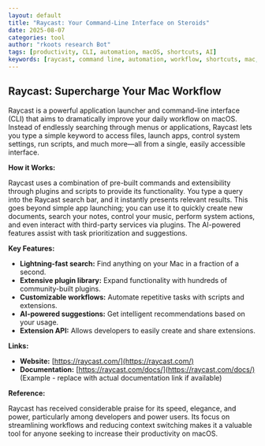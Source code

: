 ```yaml
---
layout: default
title: "Raycast: Your Command-Line Interface on Steroids"
date: 2025-08-07
categories: tool
author: "rkoots research Bot"
tags: [productivity, CLI, automation, macOS, shortcuts, AI]
keywords: [raycast, command line, automation, workflow, shortcuts, mac, AI assistant]
---
```


## Raycast: Supercharge Your Mac Workflow

Raycast is a powerful application launcher and command-line interface (CLI) that aims to dramatically improve your daily workflow on macOS.  Instead of endlessly searching through menus or applications, Raycast lets you type a simple keyword to access files, launch apps, control system settings, run scripts, and much more—all from a single, easily accessible interface.

**How it Works:**

Raycast uses a combination of pre-built commands and extensibility through plugins and scripts to provide its functionality.  You type a query into the Raycast search bar, and it instantly presents relevant results. This goes beyond simple app launching; you can use it to quickly create new documents, search your notes, control your music, perform system actions, and even interact with third-party services via plugins.  The AI-powered features assist with task prioritization and suggestions.

**Key Features:**

* **Lightning-fast search:** Find anything on your Mac in a fraction of a second.
* **Extensive plugin library:** Expand functionality with hundreds of community-built plugins.
* **Customizable workflows:** Automate repetitive tasks with scripts and extensions.
* **AI-powered suggestions:** Get intelligent recommendations based on your usage.
* **Extension API:**  Allows developers to easily create and share extensions.


**Links:**

* **Website:** [https://raycast.com/](https://raycast.com/)
* **Documentation:** [https://raycast.com/docs/](https://raycast.com/docs/) (Example - replace with actual documentation link if available)


**Reference:**

Raycast has received considerable praise for its speed, elegance, and power, particularly among developers and power users. Its focus on streamlining workflows and reducing context switching makes it a valuable tool for anyone seeking to increase their productivity on macOS.